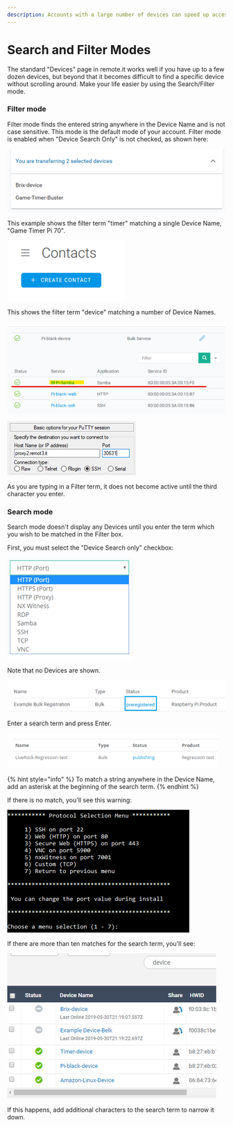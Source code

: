 ```yaml
---
description: Accounts with a large number of devices can speed up access using this mode
---
```


# Search and Filter Modes

The standard "Devices" page in remote.it works well if you have up to a few dozen devices, but beyond that it becomes difficult to find a specific device without scrolling around.  Make your life easier by using the Search/Filter mode.

### Filter mode

Filter mode finds the entered string anywhere in the Device Name and is not case sensitive.  This mode is the default mode of your account.   Filter mode is enabled when "Device Search Only" is not checked, as shown here:

![](../../../.gitbook/assets/image%20%28201%29.png)

This example shows the filter term "timer" matching a single Device Name, "Game Timer Pi 70".

![](../../../.gitbook/assets/image%20%28337%29.png)

This shows the filter term "device" matching a number of Device Names.

![](../../../.gitbook/assets/image%20%28241%29.png)

![](../../../.gitbook/assets/image%20%2845%29.png)

As you are typing in a Filter term, it does not become active until the third character you enter.

### Search mode

Search mode doesn't display any Devices until you enter the term which you wish to be matched in the Filter box.

First, you must select the "Device Search only" checkbox:

![](../../../.gitbook/assets/image%20%28287%29.png)

Note that no Devices are shown.

![](../../../.gitbook/assets/image%20%28121%29.png)

Enter a search term and press Enter.  

![](../../../.gitbook/assets/image%20%28282%29.png)

{% hint style="info" %}
To match a string anywhere in the Device Name, add an asterisk at the beginning of the search term.
{% endhint %}

If there is no match, you'll see this warning:

![](../../../.gitbook/assets/image%20%28130%29.png)

If there are more than ten matches for the search term, you'll see:

![](../../../.gitbook/assets/image%20%2835%29.png)

If this happens, add additional characters to the search term to narrow it down.

